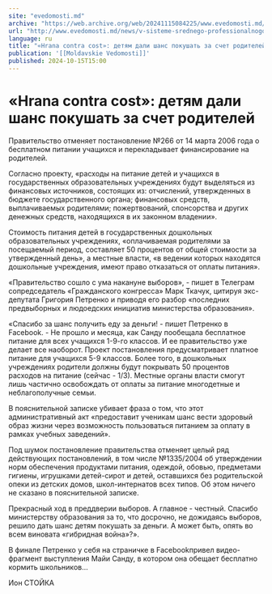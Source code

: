 ```yaml
---
site: "evedomosti.md"
archive: "https://web.archive.org/web/20241115084225/www.evedomosti.md/news/v-sisteme-srednego-professionalnogo-obrazovaniya-detej-kormy"
url: "http://www.evedomosti.md/news/v-sisteme-srednego-professionalnogo-obrazovaniya-detej-kormy"
language: ru
title: "«Hrana contra cost»: детям дали шанс покушать за счет родителей"
publication: '[[Moldavskie Vedomosti]]'
published: 2024-10-15T15:00
---
```


# «Hrana contra cost»: детям дали шанс покушать за счет родителей

Правительство отменяет постановление №266 от 14 марта 2006 года о бесплатном питании учащихся и перекладывает финансирование на родителей.

Согласно проекту, «расходы на питание детей и учащихся в государственных образовательных учреждениях будут выделяться из финансовых источников, состоящих из: отчислений, утвержденных в бюджете государственного органа; финансовых средств, выплачиваемых родителями; пожертвований, спонсорства и других денежных средств, находящихся в их законном владении».

Стоимость питания детей в государственных дошкольных образовательных учреждениях, «оплачиваемая родителями за посещаемый период, составляет 50 процентов от общей стоимости за утвержденный день», а местные власти, «в ведении которых находятся дошкольные учреждения, имеют право отказаться от оплаты питания».

«Правительство сошло с ума накануне выборов», - пишет в Телеграм сопредседатель «Гражданского конгресса» Марк Ткачук, цитируя экс-депутата Григория Петренко и приводя его разбор «последних предвыборных и людоедских инициатив министерства образования».

«Спасибо за шанс получить еду за деньги! - пишет Петренко в Facebook. - Не прошло и месяца, как Санду пообещала бесплатное питание для всех учащихся 1-9-го классов. И ее правительство уже делает все наоборот. Проект постановления предусматривает платное питание для учащихся 5-9 классов. Более того, в дошкольных учреждениях родители должны будут покрывать 50 процентов расходов на питание (сейчас - 1/3). Местные органы власти смогут лишь частично освобождать от оплаты за питание многодетные и неблагополучные семьи.

В пояснительной записке убивает фраза о том, что этот административный акт «предоставит ученикам шанс вести здоровый образ жизни через возможность пользоваться питанием за оплату в рамках учебных заведений».

Под шумок постановление правительства отменяет целый ряд действующих постановлений, в том числе №1335/2004 об утверждении норм обеспечения продуктами питания, одеждой, обовью, предметами гигиены, игрушками детей-сирот и детей, оставшихся без родительской опеки из детских домов, школ-интернатов всех типов. Об этом ничего не сказано в пояснительной записке.

Прекрасный ход в преддверии выборов. А главное - честный. Спасибо министерству образования за то, что досрочно, не дожидаясь выборов, решило дать шанс детям покушать за деньги. А может быть, опять во всем виновата «гибридная война»?».

В финале Петренко у себя на страничке в Facebookпривел видео-фрагмент выступления Майи Санду, в котором она обещает бесплатно кормить школьников…

Ион СТОЙКА
